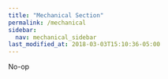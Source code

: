 ```yaml
---
title: "Mechanical Section"
permalink: /mechanical
sidebar:
  nav: mechanical_sidebar
last_modified_at: 2018-03-03T15:10:36-05:00
---
```


No-op
